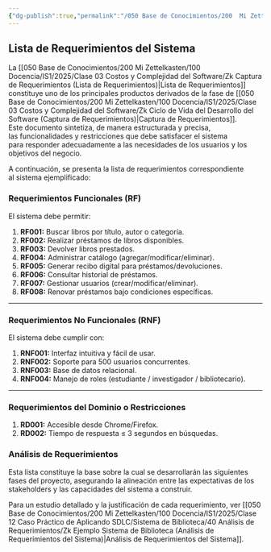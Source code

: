 ```yaml
---
{"dg-publish":true,"permalink":"/050 Base de Conocimientos/200  Mi Zettelkasten/100 Docencia/IS1/2025/Clase 12 Caso Práctico de Aplicando SDLC/Sistema de Biblioteca/30 Captura de Requerimientos/Zk Ejemplo Sistema de Biblioteca (Lista de Requerimientos del Sistema)/","tags":["digitalGarden","sistema","UML","diagramaCasosDeUso"]}
---
```


## Lista de Requerimientos del Sistema

La [[050 Base de Conocimientos/200  Mi Zettelkasten/100 Docencia/IS1/2025/Clase 03 Costos y Complejidad del Software/Zk Captura de Requerimientos (Lista de Requerimientos)\|Lista de Requerimientos]] constituye uno de los principales productos derivados de la fase de [[050 Base de Conocimientos/200  Mi Zettelkasten/100 Docencia/IS1/2025/Clase 03 Costos y Complejidad del Software/Zk Ciclo de Vida del Desarrollo del Software (Captura de Requerimientos)\|Captura de Requerimientos]]. Este documento sintetiza, de manera estructurada y precisa, las funcionalidades y restricciones que debe satisfacer el sistema para responder adecuadamente a las necesidades de los usuarios y los objetivos del negocio.

A continuación, se presenta la lista de requerimientos correspondiente al sistema ejemplificado:

### Requerimientos Funcionales (RF)

El sistema debe permitir:

1. **RF001:** Buscar libros por título, autor o categoría.
2. **RF002:** Realizar préstamos de libros disponibles.
3. **RF003:** Devolver libros prestados.
4. **RF004:** Administrar catálogo (agregar/modificar/eliminar).
5. **RF005:** Generar recibo digital para préstamos/devoluciones.
6. **RF006:** Consultar historial de préstamos.
7. **RF007:** Gestionar usuarios (crear/modificar/eliminar).
8. **RF008:** Renovar préstamos bajo condiciones específicas.

----
### Requerimientos No Funcionales (RNF)

El sistema debe cumplir con:

1. **RNF001:** Interfaz intuitiva y fácil de usar.
2. **RNF002:** Soporte para 500 usuarios concurrentes.
3. **RNF003:** Base de datos relacional.
4. **RNF004:** Manejo de roles (estudiante / investigador / bibliotecario).

----
### Requerimientos del Dominio o Restricciones

1. **RD001:** Accesible desde Chrome/Firefox.
2. **RD002:** Tiempo de respuesta ≤ 3 segundos en búsquedas.

### Análisis de Requerimientos

Esta lista constituye la base sobre la cual se desarrollarán las siguientes fases del proyecto, asegurando la alineación entre las expectativas de los stakeholders y las capacidades del sistema a construir.

Para un estudio detallado y la justificación de cada requerimiento, ver [[050 Base de Conocimientos/200  Mi Zettelkasten/100 Docencia/IS1/2025/Clase 12 Caso Práctico de Aplicando SDLC/Sistema de Biblioteca/40 Análisis de Requerimientos/Zk Ejemplo Sistema de Biblioteca (Análisis de Requerimientos del Sistema)\|Análisis de Requerimientos del Sistema]].
